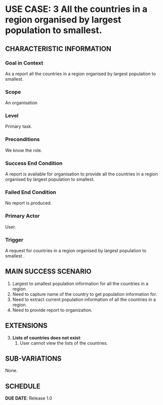 # USE CASE: 3 All the countries in a region organised by largest population to smallest.

## CHARACTERISTIC INFORMATION

### Goal in Context

As a report all the countries in a region organised by largest population to smallest.

### Scope

An organisation

### Level

Primary task.

### Preconditions

We know the role.

### Success End Condition

A report is available for organisation to provide all the countries in a region organised by largest population to smallest.

### Failed End Condition

No report is produced.

### Primary Actor

User.

### Trigger

A request for countries in a region organised by largest population to smallest .

## MAIN SUCCESS SCENARIO

1. Largest to smallest population information for all the countries in a region.
2. Need to capture name of the country to get population information for.
3. Need to extract current population information of all the countries in a region.
4. Need to  provide report to organization.

## EXTENSIONS

3. **Lists of countries does not exist**:
    1. User cannot view the lists of the countries.

## SUB-VARIATIONS

None.

## SCHEDULE

**DUE DATE**: Release 1.0
